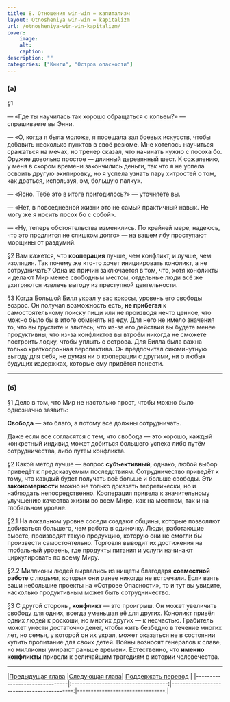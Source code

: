 ```yaml
---
title: 8. Отношения win-win = капитализм
layout: Otnosheniya win-win = kapitalizm
url: /otnosheniya-win-win-kapitalizm/
cover:
    image:
    alt: 
    caption: 
description: ""
categories: ["Книги", "Остров опасности"]
---
```


### <h3>(а)</h3>

§1

— «Где ты научилась так хорошо обращаться с копьем?» — спрашиваете вы Энни.

— «О, когда я была моложе, я посещала зал боевых искусств, чтобы добавить несколько пунктов в своё резюме. Мне хотелось научиться сражаться на мечах, но тренер сказал, что начинать нужно с посоха бо. Оружие довольно простое — длинный деревянный шест. К сожалению, у меня в скором времени закончились деньги, так что я не успела освоить другую экипировку, но я успела узнать пару хитростей о том, как драться, используя, эм, большую палку».

— «Ясно. Тебе это в итоге пригодилось?» — уточняете вы.

— «Нет, в повседневной жизни это не самый практичный навык. Не могу же я носить посох бо с собой».

— «Ну, теперь обстоятельства изменились. По крайней мере, надеюсь, что это продлится не слишком долго» — на вашем лбу проступают морщины от раздумий.

§2 Вам кажется, что **кооперация** лучше, чем конфликт, и лучше, чем изоляция. Так почему же кто-то хочет инициировать конфликт, а не сотрудничать? Одна из причин заключается в том, что, хотя конфликты и делают Мир менее свободным местом, отдельные люди всё же ухитряются извлечь выгоду из преступной деятельности.

§3 Когда Большой Билл украл у вас кокосы, уровень его свободы возрос. Он получал возможность есть, **не прибегая** к самостоятельному поиску пищи или не производя нечто ценное, что можно было бы в итоге обменять на еду. Для него не имело значения то, что вы грустите и злитесь; что из-за его действий вы будете менее продуктивны; что из-за конфликтов вы втроём никогда не сможете построить лодку, чтобы уплыть с острова. Для Билла была важна только краткосрочная перспектива. Он предпочитал сиюминутную выгоду для себя, не думая ни о кооперации с другими, ни о любых будущих издержках, которые ему придётся понести.

-----

### <h3>(б)</h3>

§1 Дело в том, что Мир не настолько прост, чтобы можно было однозначно заявить:

**Свобода** — это благо, а потому все должны сотрудничать.

Даже если все согласятся с тем, что свобода — это хорошо, каждый конкретный индивид может добиться большего успеха либо путём сотрудничества, либо путём конфликта.

§2 Какой метод лучше — вопрос **субъективный**, однако, любой выбор приведёт к предсказуемым последствиям. Сотрудничество приведёт к тому, что каждый будет получать всё больше и больше свободы. Эти **закономерности** можно не только доказать теоретически, но и наблюдать непосредственно. Кооперация привела к значительному улучшению качества жизни во всем Мире, как на местном, так и на глобальном уровне.

§2.1 На локальном уровне соседи создают общины, которые позволяют добиваться большего, чем работа в одиночку. Люди, работающие вместе, производят такую продукцию, которую они не смогли бы произвести самостоятельно. Торговля выводит их достижения на глобальный уровень, где продукты питания и услуги начинают циркулировать по всему Миру.

§2.2 Миллионы людей вырвались из нищеты благодаря **совместной работе** с людьми, которых они ранее никогда не встречали. Если взять ваши небольшие проекты на «Острове Опасности», то и тут вы увидите, насколько продуктивным может быть сотрудничество.

§3 С другой стороны, **конфликт** — это проигрыш. Он может увеличить свободу для одних, всегда уменьшая её для других. Конфликт привёл одних людей к роскоши, но многих других — к несчастью. Грабитель может унести достаточно денег, чтобы жить безбедно в течение многих лет, но семья, у которой он их украл, может оказаться не в состоянии купить пропитание для своих детей. Войны возносят генералов к славе, но миллионы умирают раньше времени. Естественно, что **именно конфликты** привели к величайшим трагедиям в истории человечества.


-----

|[Предыдущая глава](/kto-objyavil-ochotu-na-svobodnuyu-torgovlyu/) |[Следующая глава](/svoboda-i-eyo-druzjya/)| [Поддержать перевод](/0-ostrov-opasnosti/#h3поддержать-работуh3)    |
|-------------------------------|:-----------------------------------:|------------------------------------------:|--------------------------------:|